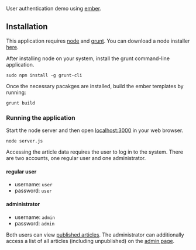 User authentication demo using [ember][ember].


## Installation

This application requires [node][node] and [grunt][grunt]. You can download
a node installer [here][node-download].

After installing node on your system, install the grunt command-line 
application.

```shell
sudo npm install -g grunt-cli
```

Once the necessary pacakges are installed, build the ember templates by 
running:

```shell
grunt build
```

[ember]: http://emberjs.com 
[node]: http://nodejs.org
[node-download]: http://nodejs.org/download/
[grunt]: http://gruntjs.com


### Running the application

Start the node server and then open [localhost:3000](http://localhost:3000) in your
web browser.

```shell
node server.js
```

Accessing the article data requires the user to log in to the system. There
are two accounts, one regular user and one administrator. 

#### regular user

* username: `user`
* password: `user`


#### administrator

* username: `admin`
* password: `admin`


Both users can view [published articles](http://localhost:3000/#/articles). The
administrator can additionally access a list of all articles (including
unpublished) on the [admin page](http://localhost:3000/#/admin).
